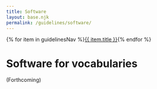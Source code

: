 ```yaml
---
title: Software
layout: base.njk
permalink: /guidelines/software/
---
```

<nav class="localNav">
  {% for item in guidelinesNav %}<a href="{{ item.url }}" class="{% if page.url == item.url %}active{% endif %}">{{ item.title }}</a>{% endfor %}
</nav>

# Software for vocabularies

(Forthcoming)